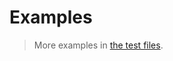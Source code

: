 # Examples

> More examples in [the test files](https://github.com/iterable-iterator/round-robin/tree/main/test/src).
